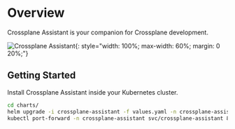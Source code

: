# Overview

Crossplane Assistant is your companion for Crossplane development.

![Crossplane Assistant](./assets/logo.png){: style="width: 100%; max-width: 60%; margin: 0 20%;"}

## Getting Started

Install Crossplane Assistant inside your Kubernetes cluster.

```bash
cd charts/
helm upgrade -i crossplane-assistant -f values.yaml -n crossplane-assistant --create-namespace .
kubectl port-forward -n crossplane-assistant svc/crossplane-assistant 8080:80
```
